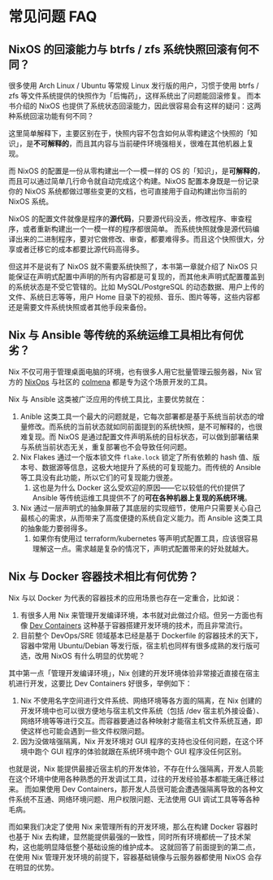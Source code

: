 # 常见问题 FAQ

## NixOS 的回滚能力与 btrfs / zfs 系统快照回滚有何不同？

很多使用 Arch Linux / Ubuntu 等常规 Linux 发行版的用户，习惯于使用 btrfs / zfs 等文件系统提供的快照作为「后悔药」，这样系统出了问题能回滚修复。
而本书介绍的 NixOS 也提供了系统状态回滚能力，因此很容易会有这样的疑问：这两种系统回滚功能有何不同？

这里简单解释下，主要区别在于，快照内容不包含如何从零构建这个快照的「知识」，是**不可解释的**，而且其内容与当前硬件环境强相关，很难在其他机器上复现。

而 NixOS 的配置是一份从零构建出一个一模一样的 OS 的「知识」，是**可解释的**，而且可以通过简单几行命令就自动完成这个构建。NixOS 配置本身既是一份记录你的 NixOS 系统都做过哪些变更的文档，也可直接用于自动构建出你当前的 NixOS 系统。

NixOS 的配置文件就像是程序的**源代码**，只要源代码没丢，修改程序、审查程序，或者重新构建出一个一模一样的程序都很简单。
而系统快照就像是源代码编译出来的二进制程序，要对它做修改、审查，都要难得多。而且这个快照很大，分享或者迁移它的成本都要比源代码高得多。

但这并不是说有了 NixOS 就不需要系统快照了，本书第一章就介绍了 NixOS 只能保证在声明式配置中声明的所有内容都是可复现的，而其他未声明式配置覆盖到的系统状态是不受它管辖的。比如 MySQL/PostgreSQL 的动态数据、用户上传的文件、系统日志等等，用户 Home 目录下的视频、音乐、图片等等，这些内容都还是需要文件系统快照或者其他手段来备份。

## Nix 与 Ansible 等传统的系统运维工具相比有何优劣？

Nix 不仅可用于管理桌面电脑的环境，也有很多人用它批量管理云服务器，Nix 官方的 [NixOps](https://github.com/NixOS/nixops) 与社区的 [colmena](https://github.com/zhaofengli/colmena) 都是专为这个场景开发的工具。

Nix 与 Ansible 这类被广泛应用的传统工具比，主要优势就在：

1. Anible 这类工具一个最大的问题就是，它每次部署都是基于系统当前状态的增量修改。而系统的当前状态就如同前面提到的系统快照，是不可解释的，也很难复现。而 NixOS 是通过配置文件声明系统的目标状态，可以做到部署结果与系统当前状态无关，重复部署也不会导致任何问题。
2. Nix Flakes 通过一个版本锁文件 `flake.lock` 锁定了所有依赖的 hash 值、版本号、数据源等信息，这极大地提升了系统的可复现能力。而传统的 Ansible 等工具没有此功能，所以它们的可复现能力很差。
   1. 这也是为什么 Docker 这么受欢迎的原因——它以较低的代价提供了 Ansible 等传统运维工具提供不了的**可在各种机器上复现的系统环境**。
1. Nix 通过一层声明式的抽象屏蔽了其底层的实现细节，使用户只需要关心自己最核心的需求，从而带来了高度便捷的系统自定义能力。而 Ansible 这类工具的抽象能力要弱得多。
   1. 如果你有使用过 terraform/kubernetes 等声明式配置工具，应该很容易理解这一点。需求越是复杂的情况下，声明式配置带来的好处就越大。

## Nix 与 Docker 容器技术相比有何优势？

Nix 与以 Docker 为代表的容器技术的应用场景也存在一定重合，比如说：

1. 有很多人用 Nix 来管理开发编译环境，本书就对此做过介绍。但另一方面也有像 [Dev Containers](https://github.com/devcontainers/spec) 这种基于容器搭建开发环境的技术，而且非常流行。
2. 目前整个 DevOps/SRE 领域基本已经是基于 Dockerfile 的容器技术的天下，容器中常用 Ubuntu/Debian 等发行版，宿主机也同样有很多成熟的发行版可选，改用 NixOS 有什么明显的优势呢？

其中第一点「管理开发编译环境」，Nix 创建的开发环境体验非常接近直接在宿主机进行开发，这要比 Dev Containers 好很多，举例如下：

1. Nix 不使用名字空间进行文件系统、网络环境等各方面的隔离，在 Nix 创建的开发环境中也可以很方便地与宿主机文件系统（包括 /dev 宿主机外接设备）、网络环境等等进行交互。而容器要通过各种映射才能宿主机文件系统互通，即使这样也可能会遇到一些文件权限问题。
2. 因为没做啥强隔离，Nix 开发环境对 GUI 程序的支持也没任何问题，在这个环境中跑个 GUI 程序的体验就跟在系统环境中跑个 GUI 程序没任何区别。

也就是说，Nix 能提供最接近宿主机的开发体验，不存在什么强隔离，开发人员能在这个环境中使用各种熟悉的开发调试工具，过往的开发经验基本都能无痛迁移过来。
而如果使用 Dev Containers，那开发人员很可能会遭遇强隔离导致的各种文件系统不互通、网络环境问题、用户权限问题、无法使用 GUI 调试工具等等各种毛病。

而如果我们决定了使用 Nix 来管理所有的开发环境，那么在构建 Docker 容器时也基于 Nix 去构建，显然能提供最强的一致性，同时所有环境都统一了技术架构，这也能明显降低整个基础设施的维护成本。
这就回答了前面提到的第二点，在使用 Nix 管理开发环境的前提下，容器基础镜像与云服务器都使用 NixOS 会存在明显的优势。

